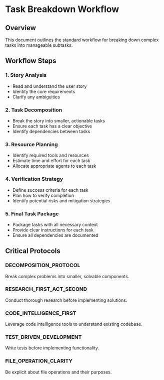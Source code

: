 # Task Breakdown Workflow

## Overview
This document outlines the standard workflow for breaking down complex tasks into manageable subtasks.

## Workflow Steps

### 1. Story Analysis
- Read and understand the user story
- Identify the core requirements
- Clarify any ambiguities

### 2. Task Decomposition
- Break the story into smaller, actionable tasks
- Ensure each task has a clear objective
- Identify dependencies between tasks

### 3. Resource Planning
- Identify required tools and resources
- Estimate time and effort for each task
- Allocate appropriate agents to each task

### 4. Verification Strategy
- Define success criteria for each task
- Plan how to verify completion
- Identify potential risks and mitigation strategies

### 5. Final Task Package
- Package tasks with all necessary context
- Provide clear instructions for each task
- Ensure all dependencies are documented

## Critical Protocols

### DECOMPOSITION_PROTOCOL
Break complex problems into smaller, solvable components.

### RESEARCH_FIRST_ACT_SECOND
Conduct thorough research before implementing solutions.

### CODE_INTELLIGENCE_FIRST
Leverage code intelligence tools to understand existing codebase.

### TEST_DRIVEN_DEVELOPMENT
Write tests before implementing functionality.

### FILE_OPERATION_CLARITY
Be explicit about file operations and their purposes.